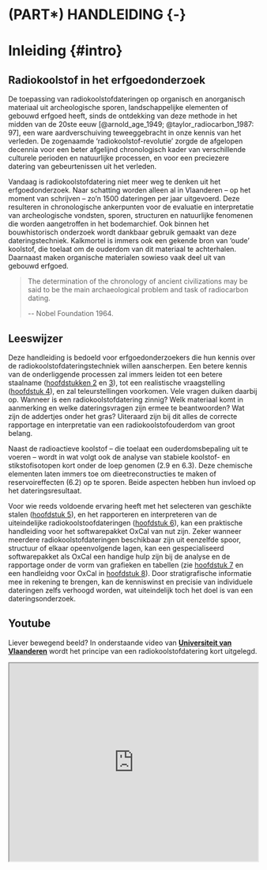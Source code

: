 # (PART\*) HANDLEIDING {-}

# Inleiding {#intro}

## Radiokoolstof in het erfgoedonderzoek

De toepassing van radiokoolstofdateringen op organisch en anorganisch materiaal uit archeologische sporen, landschappelijke elementen of gebouwd erfgoed heeft, sinds de ontdekking van deze methode in het midden van de 20ste eeuw [@arnold_age_1949; @taylor_radiocarbon_1987: 97], een ware aardverschuiving teweeggebracht in onze kennis van het verleden. De zogenaamde ‘radiokoolstof-revolutie’ zorgde de afgelopen decennia voor een beter afgelijnd chronologisch kader van verschillende culturele perioden en natuurlijke processen, en voor een preciezere datering van gebeurtenissen uit het verleden.

Vandaag is radiokoolstofdatering niet meer weg te denken uit het erfgoedonderzoek. Naar schatting worden alleen al in Vlaanderen – op het moment van schrijven – zo’n 1500 dateringen per jaar uitgevoerd. Deze resulteren in chronologische ankerpunten voor de evaluatie en interpretatie van archeologische vondsten, sporen, structuren en natuurlijke fenomenen die worden aangetroffen in het bodemarchief. Ook binnen het bouwhistorisch onderzoek wordt dankbaar gebruik gemaakt van deze dateringstechniek. Kalkmortel is immers ook een gekende bron van ‘oude’ koolstof, die toelaat om de ouderdom van dit materiaal te achterhalen. Daarnaast maken organische materialen sowieso vaak deel uit van gebouwd erfgoed.

>
>The determination of the chronology of ancient civilizations may be said to be the main archaeological problem and task of radiocarbon dating.
>
> -- Nobel Foundation 1964.
>

## Leeswijzer

Deze handleiding is bedoeld voor erfgoedonderzoekers die hun kennis over de radiokoolstofdateringstechniek willen aanscherpen. Een betere kennis van de onderliggende processen zal immers leiden tot een betere staalname ([hoofdstukken 2](#principes) en [3](#kalibratie)), tot een realistische vraagstelling ([hoofdstuk 4](#onderzoeksvragen)), en zal teleurstellingen voorkomen. Vele vragen duiken daarbij op. Wanneer is een radiokoolstofdatering zinnig? Welk materiaal komt in aanmerking en welke dateringsvragen zijn ermee te beantwoorden? Wat zijn de addertjes onder het gras? Uiteraard zijn bij dit alles de correcte rapportage en interpretatie van een radiokoolstofouderdom van groot belang.

Naast de radioactieve koolstof – die toelaat een ouderdomsbepaling uit te voeren – wordt in wat volgt ook de analyse van stabiele koolstof- en stikstofisotopen kort onder de loep genomen (2.9 en 6.3). Deze chemische elementen laten immers toe om dieetreconstructies te maken of reservoireffecten (6.2) op te sporen. Beide aspecten hebben hun invloed op het dateringsresultaat.

Voor wie reeds voldoende ervaring heeft met het selecteren van geschikte stalen ([hoofdstuk 5](#bemonsteren)), en het rapporteren en interpreteren van de uiteindelijke radiokoolstoofdateringen ([hoofdstuk 6](#rapporteren)), kan een praktische handleiding voor het softwarepakket OxCal van nut zijn. Zeker wanneer meerdere radiokoolstofdateringen beschikbaar zijn uit eenzelfde spoor, structuur of elkaar opeenvolgende lagen, kan een gespecialiseerd softwarepakket als OxCal een handige hulp zijn bij de analyse en de rapportage onder de vorm van grafieken en tabellen (zie [hoofdstuk 7](#modelleren) en een handleidng voor OxCal in [hoofdstuk 8](#OxCal_intro)). Door stratigrafische informatie mee in rekening te brengen, kan de kenniswinst en precisie van individuele dateringen zelfs verhoogd worden, wat uiteindelijk toch het doel is van een dateringsonderzoek.


## Youtube

Liever bewegend beeld? In onderstaande video van [**Universiteit van Vlaanderen**](https://www.universiteitvanvlaanderen.be/) wordt het principe van een radiokoolstofdatering kort uitgelegd.


<iframe src="https://www.youtube.com/embed/lBPAwTEPAKU" width="100%" height="400px" data-external="1"></iframe>

